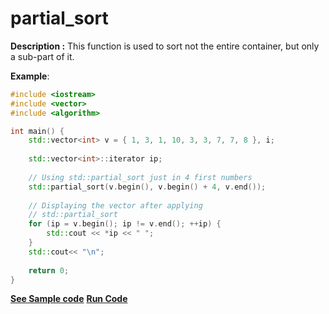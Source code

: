 # partial_sort

**Description :** This function is used to sort not the entire container, but only a sub-part of it.

**Example**:
```cpp
#include <iostream> 
#include <vector> 
#include <algorithm> 

int main() { 
    std::vector<int> v = { 1, 3, 1, 10, 3, 3, 7, 7, 8 }, i; 
  
    std::vector<int>::iterator ip; 
  
    // Using std::partial_sort just in 4 first numbers
    std::partial_sort(v.begin(), v.begin() + 4, v.end()); 
  
    // Displaying the vector after applying 
    // std::partial_sort 
    for (ip = v.begin(); ip != v.end(); ++ip) { 
        std::cout << *ip << " "; 
    } 
    std::cout<< "\n";
  
    return 0; 
} 
```

**[See Sample code](../snippets/algorithm/partial_sort.cpp)**
**[Run Code](https://rextester.com/JUYW11539)**
